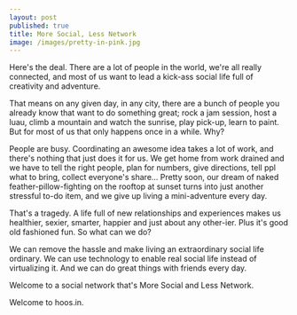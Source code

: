 ```yaml
--- 
layout: post
published: true
title: More Social, Less Network
image: /images/pretty-in-pink.jpg
---
```


Here's the deal. There are a lot of people in the world, we're all really connected, and most of us want to lead a kick-ass social life full of creativity and adventure.

That means on any given day, in any city, there are a bunch of people you already know that want to do something great; rock a jam session, host a luau, climb a mountain and watch the sunrise, play pick-up, learn to paint. But for most of us that only happens once in a while. Why?

People are busy. Coordinating an awesome idea takes a lot of work, and there's nothing that just does it for us. We get home from work drained and we have to tell the right people, plan for numbers, give directions, tell ppl what to bring, collect everyone's share... Pretty soon, our dream of naked feather-pillow-fighting on the rooftop at sunset turns into just another stressful to-do item, and we give up living a mini-adventure every day.

That's a tragedy. A life full of new relationships and experiences makes us healthier, sexier, smarter, happier and just about any other-ier. Plus it's good old fashioned fun. So what can we do?

We can remove the hassle and make living an extraordinary social life ordinary. We can use technology to enable real social life instead of virtualizing it. And we can do great things with friends every day.

Welcome to a social network that's More Social and Less Network.

Welcome to hoos.in. 

